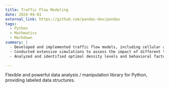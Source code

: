 ```yaml
---
title: Traffic Flow Modeling
date: 2024-04-01
external_link: https://github.com/pandas-dev/pandas
tags:
  - Python
  - Mathmatics
  - Markdown
summary: |
  - Developed and implemented traffic flow models, including cellular automata, car-following models, and partial differential equations (PDE), to simulate realistic traffic dynamics across various densities and driver behaviors.
  - Conducted extensive simulations to assess the impact of different traffic densities and road conditions, optimizing model parameters for enhanced predictive accuracy.
  - Analyzed and identified optimal density levels and behavioral factors that aligned closely with real-world traffic patterns, providing recommendations to improve flow and reduce congestion.

---
```


Flexible and powerful data analysis / manipulation library for Python, providing labeled data structures.


<!--more-->
